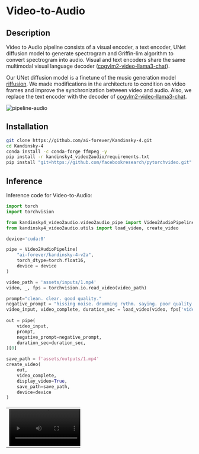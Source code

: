 # Video-to-Audio

## Description

Video to Audio pipeline consists of a visual encoder, a text encoder, UNet diffusion model to generate spectrogram and Griffin-lim algorithm to convert spectrogram into audio. 
Visual and text encoders share the same multimodal visual language decoder ([cogvlm2-video-llama3-chat](link)). 

Our UNet diffusion model is a finetune of the music generation model [riffusion](https://huggingface.co/riffusion/riffusion-model-v1). We made modifications in the architecture to condition on video frames and improve the synchronization between video and audio. Also, we replace the text encoder with the decoder of [cogvlm2-video-llama3-chat](link).

![pipeline-audio](https://github.com/user-attachments/assets/f5d6fafb-6e0a-4362-b6e0-63c51c79bfc2)

## Installation

```bash
git clone https://github.com/ai-forever/Kandinsky-4.git
cd Kandinsky-4
conda install -c conda-forge ffmpeg -y
pip install -r kandinsky4_video2audio/requirements.txt
pip install "git+https://github.com/facebookresearch/pytorchvideo.git"
```

## Inference

Inference code for Video-to-Audio:

```python
import torch
import torchvision

from kandinsky4_video2audio.video2audio_pipe import Video2AudioPipeline
from kandinsky4_video2audio.utils import load_video, create_video

device='cuda:0'

pipe = Video2AudioPipeline(
    "ai-forever/kandinsky-4-v2a",
    torch_dtype=torch.float16,
    device = device
)

video_path = 'assets/inputs/1.mp4'
video, _, fps = torchvision.io.read_video(video_path)

prompt="clean. clear. good quality."
negative_prompt = "hissing noise. drumming rythm. saying. poor quality."
video_input, video_complete, duration_sec = load_video(video, fps['video_fps'], num_frames=96, max_duration_sec=12)
    
out = pipe(
    video_input,
    prompt,
    negative_prompt=negative_prompt,
    duration_sec=duration_sec, 
)[0]

save_path = f'assets/outputs/1.mp4'
create_video(
    out, 
    video_complete, 
    display_video=True,
    save_path=save_path,
    device=device
)
```


<table border="0" style="width: 200; text-align: left; margin-top: 20px;">
  <tr>
      <td>
          <video src="https://github.com/user-attachments/assets/6bb5cb9c-00b4-4d7a-9616-a1debf456e02" width=200 controls autoplay loop playsinline></video>
      </td>
      <td>
          <video src="https://github.com/user-attachments/assets/1eb223af-c743-4948-9532-9e6e097b979a" width=200 controls autoplay loop playsinline></video>
      </td>
      <td>
          <video src="https://github.com/user-attachments/assets/cf22eeee-67aa-4b32-bea8-23d6954852a5" width=200 controls autoplay loop playsinline></video>
      </td>
  </tr>
</table>

